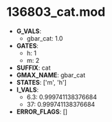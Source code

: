 # 136803_cat.mod

- **G_VALS**:
  - gbar_cat: 1.0
- **GATES**:
  - h: 1
  - m: 2
- **SUFFIX**: cat
- **GMAX_NAME**: gbar_cat
- **STATES**: ['m', 'h']
- **I_VALS**:
  - 6.3: 0.999741138376684
  - 37: 0.999741138376684
- **ERROR_FLAGS**: []

